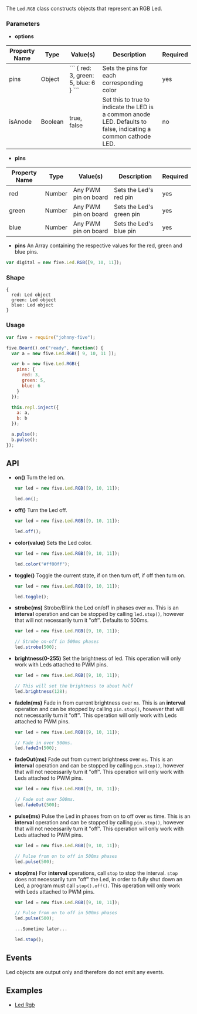 The `Led.RGB` class constructs objects that represent an RGB Led.

### Parameters

- **options**
<table>
  <thead>
    <tr>
      <th>Property Name</th><th>Type</th><th>Value(s)</th><th>Description</th><th>Required</th>
    </tr>
  </thead>
  <tbody>
    <tr>
      <td>pins</td>
      <td>Object</td>
      <td>
        ```
        {
          red: 3,
          green: 5,
          blue: 6
        }
        ```
      </td>
      <td>
        Sets the pins for each corresponding color
      </td>
      <td>yes</td>
    </tr>
    <tr>
      <td>isAnode</td>
      <td>Boolean</td>
      <td>true, false</td>
      <td>Set this to true to indicate the LED is a common anode LED. Defaults to false, indicating a common cathode LED.</td>
      <td>no</td>
    </tr>
  </tbody>
</table>
      
  * **pins**
  <table>
    <thead>
      <tr>
        <th>Property Name</th>
        <th>Type</th>
        <th>Value(s)</th>
        <th>Description</th>
        <th>Required</th>
      </tr>
    </thead>
    <tbody>
      <tr>
        <td>red</td>
        <td>Number</td>
        <td>
          Any PWM pin on board
        </td>
        <td>Sets the Led's red pin</td>
        <td>yes</td>
      </tr>
      <tr>
        <td>green</td>
        <td>Number</td>
        <td>
          Any PWM pin on board
        </td>
        <td>Sets the Led's green pin</td>
        <td>yes</td>
      </tr>
      <tr>
        <td>blue</td>
        <td>Number</td>
        <td>
          Any PWM pin on board
        </td>
        <td>Sets the Led's blue pin</td>
        <td>yes</td>
      </tr>
    </tbody>
  </table>

- **pins** An Array containing the respective values for the red, green and blue pins.
```js
var digital = new five.Led.RGB([9, 10, 11]);
```


### Shape

```
{
  red: Led object
  green: Led object
  blue: Led object
}
```


### Usage

```js
var five = require("johnny-five");

five.Board().on("ready", function() {
  var a = new five.Led.RGB([ 9, 10, 11 ]);

  var b = new five.Led.RGB({
    pins: {
      red: 3,
      green: 5,
      blue: 6
    }
  });

  this.repl.inject({
    a: a,
    b: b
  });

  a.pulse();
  b.pulse();
});

```

## API

- **on()** Turn the led on.
  ```js
  var led = new five.Led.RGB([9, 10, 11]);
  
  led.on();
  ```

- **off()** Turn the Led off.
  ```js
  var led = new five.Led.RGB([9, 10, 11]);
  
  led.off();
  ```

- **color(value)** Sets the Led color.
  ```js
  var led = new five.Led.RGB([9, 10, 11]);
  
  led.color("#ff00ff");
  ```

- **toggle()** Toggle the current state, if on then turn off, if off then turn on.
  ```js
  var led = new five.Led.RGB([9, 10, 11]);

  led.toggle();
  ```
  
- **strobe(ms)** Strobe/Blink the Led on/off in phases over `ms`. This is an **interval** operation and can be stopped by calling `led.stop()`, however that will not necessarily turn it "off". Defaults to 500ms.
  ```js
  var led = new five.Led.RGB([9, 10, 11]);

  // Strobe on-off in 500ms phases
  led.strobe(500);
  ```

- **brightness(0-255)** Set the brightness of led. This operation will only work with Leds attached to PWM pins. 
  ```js
  var led = new five.Led.RGB([9, 10, 11]);
  
  // This will set the brightness to about half 
  led.brightness(128);
  ```

- **fadeIn(ms)** Fade in from current brightness over `ms`. This is an **interval** operation and can be stopped by calling `pin.stop()`, however that will not necessarily turn it "off". This operation will only work with Leds attached to PWM pins.
  ```js
  var led = new five.Led.RGB([9, 10, 11]);
  
  // Fade in over 500ms.
  led.fadeIn(500);
  ```

- **fadeOut(ms)** Fade out from current brightness over `ms`. This is an **interval** operation and can be stopped by calling `pin.stop()`, however that will not necessarily turn it "off". This operation will only work with Leds attached to PWM pins.
  ```js
  var led = new five.Led.RGB([9, 10, 11]);
  
  // Fade out over 500ms.
  led.fadeOut(500);
  ```


- **pulse(ms)** Pulse the Led in phases from on to off over `ms` time. This is an **interval** operation and can be stopped by calling `pin.stop()`, however that will not necessarily turn it "off". This operation will only work with Leds attached to PWM pins.
  ```js
  var led = new five.Led.RGB([9, 10, 11]);
  
  // Pulse from on to off in 500ms phases
  led.pulse(500);
  ```

- **stop(ms)** For **interval** operations, call `stop` to stop the interval. `stop` does not necessarily turn "off" the Led, in order to fully shut down an Led, a program must call `stop().off()`. This operation will only work with Leds attached to PWM pins.
  ```js
  var led = new five.Led.RGB([9, 10, 11]);
  
  // Pulse from on to off in 500ms phases
  led.pulse(500);
  
  ...Sometime later...
  
  led.stop();
  
  ```


## Events
Led objects are output only and therefore do not emit any events.

## Examples
* [Led Rgb](https://github.com/rwaldron/johnny-five/blob/master/docs/led-rgb.md)
